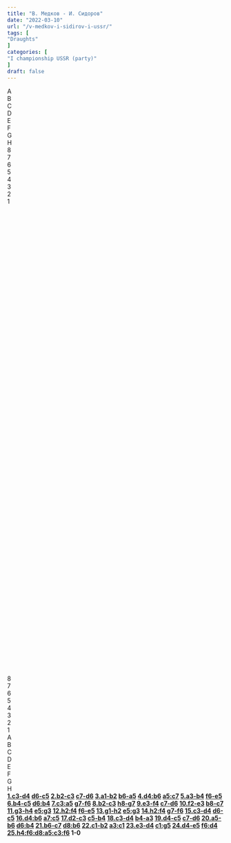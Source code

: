 ```yaml
---
title: "В. Медков - И. Сидоров"
date: "2022-03-10"
url: "/v-medkov-i-sidirov-i-ussr/"
tags: [
"Draughts"
]
categories: [
"I championship USSR (party)"
]
draft: false
---
```


<!--more-->

<link rel="stylesheet" href="https://use.fontawesome.com/releases/v5.5.0/css/all.css"
          integrity="sha384-B4dIYHKNBt8Bc12p+WXckhzcICo0wtJAoU8YZTY5qE0Id1GSseTk6S+L3BlXeVIU" crossorigin="anonymous">
<div class="flex_div">
    <div>
        <div id="main">
            <div id="header">
                <div></div>
                <div>A</div>
                <div>B</div>
                <div>C</div>
                <div>D</div>
                <div>E</div>
                <div>F</div>
                <div>G</div>
                <div>H</div>
                <div></div>
            </div>
            <div id="content">
                <div id="left">
                    <div>8</div>
                    <div>7</div>
                    <div>6</div>
                    <div>5</div>
                    <div>4</div>
                    <div>3</div>
                    <div>2</div>
                    <div>1</div>
                </div>
                <div id="board">
                    <div>&nbsp;</div>
                    <div>&nbsp;</div>
                    <div>&nbsp;</div>
                    <div>&nbsp;</div>
                    <div>&nbsp;</div>
                    <div>&nbsp;</div>
                    <div>&nbsp;</div>
                    <div>&nbsp;</div>
                    <div>&nbsp;</div>
                    <div>&nbsp;</div>
                    <div>&nbsp;</div>
                    <div>&nbsp;</div>
                    <div>&nbsp;</div>
                    <div>&nbsp;</div>
                    <div>&nbsp;</div>
                    <div>&nbsp;</div>
                    <div>&nbsp;</div>
                    <div>&nbsp;</div>
                    <div>&nbsp;</div>
                    <div>&nbsp;</div>
                    <div>&nbsp;</div>
                    <div>&nbsp;</div>
                    <div>&nbsp;</div>
                    <div>&nbsp;</div>
                    <div>&nbsp;</div>
                    <div>&nbsp;</div>
                    <div>&nbsp;</div>
                    <div>&nbsp;</div>
                    <div>&nbsp;</div>
                    <div>&nbsp;</div>
                    <div>&nbsp;</div>
                    <div>&nbsp;</div>
                    <div>&nbsp;</div>
                    <div>&nbsp;</div>
                    <div>&nbsp;</div>
                    <div>&nbsp;</div>
                    <div>&nbsp;</div>
                    <div>&nbsp;</div>
                    <div>&nbsp;</div>
                    <div>&nbsp;</div>
                    <div>&nbsp;</div>
                    <div>&nbsp;</div>
                    <div>&nbsp;</div>
                    <div>&nbsp;</div>
                    <div>&nbsp;</div>
                    <div>&nbsp;</div>
                    <div>&nbsp;</div>
                    <div>&nbsp;</div>
                    <div>&nbsp;</div>
                    <div>&nbsp;</div>
                    <div>&nbsp;</div>
                    <div>&nbsp;</div>
                    <div>&nbsp;</div>
                    <div>&nbsp;</div>
                    <div>&nbsp;</div>
                    <div>&nbsp;</div>
                    <div>&nbsp;</div>
                    <div>&nbsp;</div>
                    <div>&nbsp;</div>
                    <div>&nbsp;</div>
                    <div>&nbsp;</div>
                    <div>&nbsp;</div>
                    <div>&nbsp;</div>
                    <div>&nbsp;</div>
                </div>
                <div id="right">
                    <div>8</div>
                    <div>7</div>
                    <div>6</div>
                    <div>5</div>
                    <div>4</div>
                    <div>3</div>
                    <div>2</div>
                    <div>1</div>
                </div>
            </div>
            <div id="footer">
                <div></div>
                <div>A</div>
                <div>B</div>
                <div>C</div>
                <div>D</div>
                <div>E</div>
                <div>F</div>
                <div>G</div>
                <div>H</div>
                <div></div>
            </div>
        </div>
        <div class="buttons">
            <i class="fas fa-step-backward" onclick="toStart()"></i>
            <i class="fas fa-chevron-circle-left" onclick="prev()"></i>
            <i class="fas fa-chevron-circle-right" onclick="next()"></i>
            <i class="fas fa-step-forward" onclick="toEnd()"></i>
        </div>
    </div>
    <div id="partyText"><strong><a href="javascript:moveTo(1)">1.c3-d4</a> <a href="javascript:moveTo(2)">d6-c5</a> 
<a href="javascript:moveTo(3)">2.b2-c3</a> <a href="javascript:moveTo(4)">c7-d6</a> 
<a href="javascript:moveTo(5)">3.a1-b2</a> <a href="javascript:moveTo(6)">b6-a5</a> 
<a href="javascript:moveTo(7)">4.d4:b6</a> <a href="javascript:moveTo(8)">a5:c7</a> 
<a href="javascript:moveTo(9)">5.a3-b4</a> <a href="javascript:moveTo(10)">f6-e5</a> 
<a href="javascript:moveTo(11)">6.b4-c5</a> <a href="javascript:moveTo(12)">d6:b4</a> 
<a href="javascript:moveTo(13)">7.c3:a5</a> <a href="javascript:moveTo(14)">g7-f6</a> 
<a href="javascript:moveTo(15)">8.b2-c3</a> <a href="javascript:moveTo(16)">h8-g7</a> 
<a href="javascript:moveTo(17)">9.e3-f4</a> <a href="javascript:moveTo(18)">c7-d6</a> 
<a href="javascript:moveTo(19)">10.f2-e3</a> <a href="javascript:moveTo(20)">b8-c7</a> 
<a href="javascript:moveTo(21)">11.g3-h4</a> <a href="javascript:moveTo(22)">e5:g3</a> 
<a href="javascript:moveTo(23)">12.h2:f4</a> <a href="javascript:moveTo(24)">f6-e5</a> 
<a href="javascript:moveTo(25)">13.g1-h2</a> <a href="javascript:moveTo(26)">e5:g3</a> 
<a href="javascript:moveTo(27)">14.h2:f4</a> <a href="javascript:moveTo(28)">g7-f6</a> 
<a href="javascript:moveTo(29)">15.c3-d4</a> <a href="javascript:moveTo(30)">d6-c5</a> 
<a href="javascript:moveTo(31)">16.d4:b6</a> <a href="javascript:moveTo(32)">a7:c5</a> 
<a href="javascript:moveTo(33)">17.d2-c3</a> <a href="javascript:moveTo(34)">c5-b4</a> 
<a href="javascript:moveTo(35)">18.c3-d4</a> <a href="javascript:moveTo(36)">b4-a3</a> 
<a href="javascript:moveTo(37)">19.d4-c5</a> <a href="javascript:moveTo(38)">c7-d6</a> 
<a href="javascript:moveTo(39)">20.a5-b6</a> <a href="javascript:moveTo(40)">d6:b4</a> 
<a href="javascript:moveTo(41)">21.b6-c7</a> <a href="javascript:moveTo(42)">d8:b6</a> 
<a href="javascript:moveTo(43)">22.c1-b2</a> <a href="javascript:moveTo(44)">a3:c1</a> 
<a href="javascript:moveTo(45)">23.e3-d4</a> <a href="javascript:moveTo(46)">c1:g5</a> 
<a href="javascript:moveTo(47)">24.d4-e5</a> <a href="javascript:moveTo(48)">f6:d4</a> 
<a href="javascript:moveTo(49)">25.h4:f6:d8:a5:c3:f6</a> 1-0</strong>
    </div>
</div>
<script type="text/javascript" src="/js/party.js"></script>
